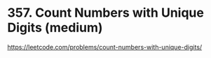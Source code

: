 # 357. Count Numbers with Unique Digits (medium)

https://leetcode.com/problems/count-numbers-with-unique-digits/
